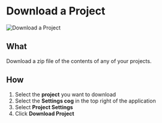 # Download a Project 

![Download a Project](../assets/images/download-project.png)

## What 
Download a zip file of the contents of any of your projects. 

## How 
1. Select the **project** you want to download 
2. Select the **Settings cog** in the top right of the application 
3. Select **Project Settings** 
4. Click **Download Project** 
